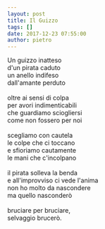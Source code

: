 ```yaml
---
layout: post
title: Il Guizzo
tags: []
date: 2017-12-23 07:55:00
author: pietro
---
```

Un guizzo inatteso<br/>d'un pirata caduto<br/>un anello indifeso<br/>dall'amante perduto<br/><br/>oltre ai sensi di colpa<br/>per avori indimenticabili<br/>che guardiamo sciogliersi<br/>come non fossero per noi<br/><br/>scegliamo con cautela<br/>le colpe che ci toccano<br/>e sfioriamo cautamente<br/>le mani che c'incolpano<br/><br/>il pirata solleva la benda<br/>e all'improvviso ci vede l'anima<br/>non ho molto da nascondere<br/>ma quello nasconderò<br/><br/>bruciare per bruciare,<br/>selvaggio brucerò.
